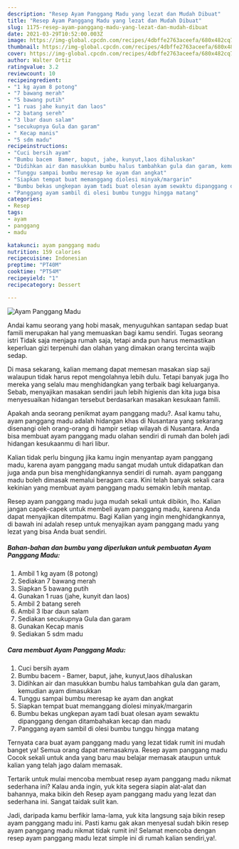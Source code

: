 ```yaml
---
description: "Resep Ayam Panggang Madu yang lezat dan Mudah Dibuat"
title: "Resep Ayam Panggang Madu yang lezat dan Mudah Dibuat"
slug: 1175-resep-ayam-panggang-madu-yang-lezat-dan-mudah-dibuat
date: 2021-03-29T10:52:00.003Z
image: https://img-global.cpcdn.com/recipes/4dbffe2763aceefa/680x482cq70/ayam-panggang-madu-foto-resep-utama.jpg
thumbnail: https://img-global.cpcdn.com/recipes/4dbffe2763aceefa/680x482cq70/ayam-panggang-madu-foto-resep-utama.jpg
cover: https://img-global.cpcdn.com/recipes/4dbffe2763aceefa/680x482cq70/ayam-panggang-madu-foto-resep-utama.jpg
author: Walter Ortiz
ratingvalue: 3.2
reviewcount: 10
recipeingredient:
- "1 kg ayam 8 potong"
- "7 bawang merah"
- "5 bawang putih"
- "1 ruas jahe kunyit dan laos"
- "2 batang sereh"
- "3 lbar daun salam"
- "secukupnya Gula dan garam"
- " Kecap manis"
- "5 sdm madu"
recipeinstructions:
- "Cuci bersih ayam"
- "Bumbu bacem  Bamer, baput, jahe, kunyut,laos dihaluskan"
- "Didihkan air dan masukkan bumbu halus tambahkan gula dan garam, kemudian ayam dimasukkan"
- "Tunggu sampai bumbu meresap ke ayam dan angkat"
- "Siapkan tempat buat memanggang diolesi minyak/margarin"
- "Bumbu bekas ungkepan ayam tadi buat olesan ayam sewaktu dipanggang dengan ditambahakan kecap dan madu"
- "Panggang ayam sambil di olesi bumbu tunggu hingga matang"
categories:
- Resep
tags:
- ayam
- panggang
- madu

katakunci: ayam panggang madu 
nutrition: 159 calories
recipecuisine: Indonesian
preptime: "PT40M"
cooktime: "PT54M"
recipeyield: "1"
recipecategory: Dessert

---
```



![Ayam Panggang Madu](https://img-global.cpcdn.com/recipes/4dbffe2763aceefa/680x482cq70/ayam-panggang-madu-foto-resep-utama.jpg)

Andai kamu seorang yang hobi masak, menyuguhkan santapan sedap buat famili merupakan hal yang memuaskan bagi kamu sendiri. Tugas seorang istri Tidak saja menjaga rumah saja, tetapi anda pun harus memastikan keperluan gizi terpenuhi dan olahan yang dimakan orang tercinta wajib sedap.

Di masa  sekarang, kalian memang dapat memesan masakan siap saji walaupun tidak harus repot mengolahnya lebih dulu. Tetapi banyak juga lho mereka yang selalu mau menghidangkan yang terbaik bagi keluarganya. Sebab, menyajikan masakan sendiri jauh lebih higienis dan kita juga bisa menyesuaikan hidangan tersebut berdasarkan masakan kesukaan famili. 



Apakah anda seorang penikmat ayam panggang madu?. Asal kamu tahu, ayam panggang madu adalah hidangan khas di Nusantara yang sekarang disenangi oleh orang-orang di hampir setiap wilayah di Nusantara. Anda bisa membuat ayam panggang madu olahan sendiri di rumah dan boleh jadi hidangan kesukaanmu di hari libur.

Kalian tidak perlu bingung jika kamu ingin menyantap ayam panggang madu, karena ayam panggang madu sangat mudah untuk didapatkan dan juga anda pun bisa menghidangkannya sendiri di rumah. ayam panggang madu boleh dimasak memalui beragam cara. Kini telah banyak sekali cara kekinian yang membuat ayam panggang madu semakin lebih mantap.

Resep ayam panggang madu juga mudah sekali untuk dibikin, lho. Kalian jangan capek-capek untuk membeli ayam panggang madu, karena Anda dapat menyajikan ditempatmu. Bagi Kalian yang ingin menghidangkannya, di bawah ini adalah resep untuk menyajikan ayam panggang madu yang lezat yang bisa Anda buat sendiri.

<!--inarticleads1-->

##### Bahan-bahan dan bumbu yang diperlukan untuk pembuatan Ayam Panggang Madu:

1. Ambil 1 kg ayam (8 potong)
1. Sediakan 7 bawang merah
1. Siapkan 5 bawang putih
1. Gunakan 1 ruas (jahe, kunyit dan laos)
1. Ambil 2 batang sereh
1. Ambil 3 lbar daun salam
1. Sediakan secukupnya Gula dan garam
1. Gunakan  Kecap manis
1. Sediakan 5 sdm madu




<!--inarticleads2-->

##### Cara membuat Ayam Panggang Madu:

1. Cuci bersih ayam
1. Bumbu bacem  - Bamer, baput, jahe, kunyut,laos dihaluskan
1. Didihkan air dan masukkan bumbu halus tambahkan gula dan garam, kemudian ayam dimasukkan
1. Tunggu sampai bumbu meresap ke ayam dan angkat
1. Siapkan tempat buat memanggang diolesi minyak/margarin
1. Bumbu bekas ungkepan ayam tadi buat olesan ayam sewaktu dipanggang dengan ditambahakan kecap dan madu
1. Panggang ayam sambil di olesi bumbu tunggu hingga matang




Ternyata cara buat ayam panggang madu yang lezat tidak rumit ini mudah banget ya! Semua orang dapat memasaknya. Resep ayam panggang madu Cocok sekali untuk anda yang baru mau belajar memasak ataupun untuk kalian yang telah jago dalam memasak.

Tertarik untuk mulai mencoba membuat resep ayam panggang madu nikmat sederhana ini? Kalau anda ingin, yuk kita segera siapin alat-alat dan bahannya, maka bikin deh Resep ayam panggang madu yang lezat dan sederhana ini. Sangat taidak sulit kan. 

Jadi, daripada kamu berfikir lama-lama, yuk kita langsung saja bikin resep ayam panggang madu ini. Pasti kamu gak akan menyesal sudah bikin resep ayam panggang madu nikmat tidak rumit ini! Selamat mencoba dengan resep ayam panggang madu lezat simple ini di rumah kalian sendiri,ya!.


